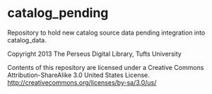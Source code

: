 catalog_pending
===============

Repository to hold new catalog source data pending integration into catalog_data.

Copyright 2013 The Perseus Digital Library, Tufts University

Contents of this repository are licensed under a Creative Commons Attribution-ShareAlike 3.0 United States License. http://creativecommons.org/licenses/by-sa/3.0/us/
